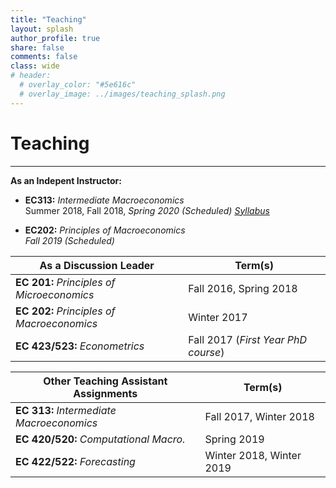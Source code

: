 ```yaml
---
title: "Teaching" 
layout: splash
author_profile: true
share: false 
comments: false
class: wide 
# header:
  # overlay_color: "#5e616c"
  # overlay_image: ../images/teaching_splash.png
---
```


# Teaching
---

**As an Indepent Instructor:**

- **EC313:** *Intermediate Macroeconomics*  
   Summer 2018, Fall 2018, *Spring 2020 (Scheduled)* 
   [*Syllabus*](../images/EC313_F2018.pdf)
   
- **EC202:** *Principles of Macroeconomics*  
  *Fall 2019 (Scheduled)* 
  
| **As a Discussion Leader**                 |  **Term(s)**                                |
|--------------------------------------------|---------------------------------------------|
|**EC 201:** *Principles of Microeconomics*  | Fall 2016, Spring 2018                      |               
|**EC 202:** *Principles of Macroeconomics*  | Winter 2017                                 |
|**EC 423/523:** *Econometrics*              | Fall 2017 (*First Year PhD course*)         |     


| **Other Teaching Assistant Assignments** |  **Term(s)**                                |
|------------------------------------------|---------------------------------------------|
|**EC 313:** *Intermediate Macroeconomics* | Fall 2017, Winter 2018                      |                                     
|**EC 420/520:** *Computational Macro.*    | Spring 2019                                 | 
|**EC 422/522:** *Forecasting*             | Winter 2018, Winter 2019                    |
